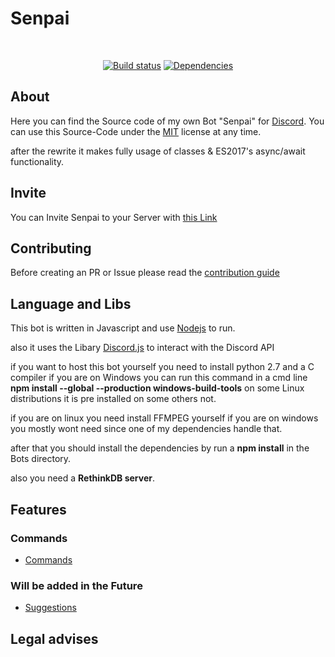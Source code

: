 # Senpai

<div align="center">
  <br />
  <p>
    <a href="https://travis-ci.org/Dev-Yukine/Senpai"><img src="https://api.travis-ci.org/Dev-Yukine/Senpai.svg" alt="Build status" /></a>
    <a href="https://david-dm.org/Dev-Yukine/Senpai"><img src="https://david-dm.org/Dev-Yukine/Senpai/status.svg" alt="Dependencies" /></a>
  </p>
</div>

## About
Here you can find the Source code of my own Bot "Senpai" for [Discord](https://discordapp.com/). You can use this Source-Code under the [MIT](https://en.wikipedia.org/wiki/MIT_License) license at any time.

after the rewrite it makes fully usage of classes & ES2017's async/await functionality.

## Invite
You can Invite Senpai to your Server with  [this Link](https://discordapp.com/oauth2/authorize?client_id=206955239985774593&scope=bot&permissions=2146959615)

## Contributing

Before creating an PR or Issue please read the [contribution guide](https://github.com/Dev-Yukine/Senpai-Bot-Discord/blob/master/.github/CONTRIBUTING.md) 

## Language and Libs

This bot is written in Javascript and use [Nodejs](https://nodejs.org/en/) to run.

also it uses the Libary [Discord.js](https://github.com/hydrabolt/discord.js) to interact with the Discord API

if you want to host this bot yourself you need to install python 2.7 and a C compiler if you are on Windows you can run this command in a cmd line **npm install --global --production windows-build-tools** on some Linux distributions it is pre installed on some others not.

if you are on linux you need install FFMPEG yourself if you are on windows you mostly wont need since one of my dependencies handle that.

after that you should install the dependencies by run a **npm install** in the Bots directory.


also you need a **RethinkDB server**.


## Features

### Commands 

- [Commands](http://yukine.ga/Senpai/commands/)


### Will be added in the Future

- [Suggestions](https://github.com/Dev-Yukine/Senpai-Bot-Discord/issues?utf8=%E2%9C%93&q=is%3Aopen%20Suggestion%3A%20)

## Legal advises

